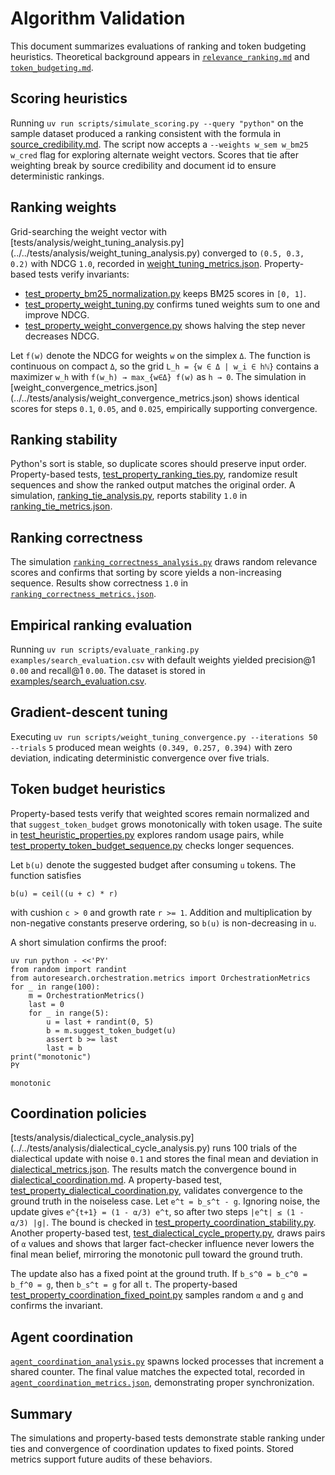 # Algorithm Validation

This document summarizes evaluations of ranking and token budgeting
heuristics. Theoretical background appears in
[`relevance_ranking.md`](relevance_ranking.md) and
[`token_budgeting.md`](token_budgeting.md).

## Scoring heuristics

Running `uv run scripts/simulate_scoring.py --query "python"` on the
sample dataset produced a ranking consistent with the formula in
[source_credibility.md](source_credibility.md). The script now accepts a
`--weights w_sem w_bm25 w_cred` flag for exploring alternate weight
vectors. Scores that tie after weighting break by source credibility and
document id to ensure deterministic rankings.

## Ranking weights

Grid-searching the weight vector with
[tests/analysis/weight_tuning_analysis.py]
(../../tests/analysis/weight_tuning_analysis.py) converged to `(0.5, 0.3, 0.2)`
with NDCG `1.0`, recorded in
[weight_tuning_metrics.json](../../tests/analysis/weight_tuning_metrics.json).
Property-based tests verify invariants:

- [test_property_bm25_normalization.py][tpbn] keeps BM25 scores in `[0, 1]`.
- [test_property_weight_tuning.py][tpwt] confirms tuned weights sum to one
  and improve NDCG.
- [test_property_weight_convergence.py][tpwc] shows halving the step never
  decreases NDCG.

Let `f(w)` denote the NDCG for weights `w` on the simplex `Δ`. The function is
continuous on compact `Δ`, so the grid `L_h = {w ∈ Δ | w_i ∈ hℕ}` contains a
maximizer `w_h` with `f(w_h) → max_{w∈Δ} f(w)` as `h → 0`. The simulation in
[weight_convergence_metrics.json]
(../../tests/analysis/weight_convergence_metrics.json) shows identical scores
for steps `0.1`, `0.05`, and `0.025`, empirically supporting convergence.

## Ranking stability

Python's sort is stable, so duplicate scores should preserve input order.
Property-based tests, [test_property_ranking_ties.py][tprt], randomize result
sequences and show the ranked output matches the original order. A simulation,
[ranking_tie_analysis.py](../../tests/analysis/ranking_tie_analysis.py), reports
stability `1.0` in
[ranking_tie_metrics.json](../../tests/analysis/ranking_tie_metrics.json).

## Ranking correctness

The simulation [`ranking_correctness_analysis.py`][rca] draws random relevance
scores and confirms that sorting by score yields a non-increasing sequence.
Results show correctness `1.0` in [`ranking_correctness_metrics.json`][rcm].

## Empirical ranking evaluation

Running `uv run scripts/evaluate_ranking.py examples/search_evaluation.csv`
with default weights yielded precision@1 `0.00` and recall@1 `0.00`. The
dataset is stored in
[examples/search_evaluation.csv](../../examples/search_evaluation.csv).

## Gradient-descent tuning

Executing `uv run scripts/weight_tuning_convergence.py --iterations 50 --trials`
`5` produced mean weights `(0.349, 0.257, 0.394)` with zero deviation,
indicating deterministic convergence over five trials.

## Token budget heuristics

Property-based tests verify that weighted scores remain normalized and
that `suggest_token_budget` grows monotonically with token usage. The
suite in [test_heuristic_properties.py][thp] explores random usage
pairs, while [test_property_token_budget_sequence.py][tbseq] checks
longer sequences.

Let `b(u)` denote the suggested budget after consuming `u` tokens. The
function satisfies

```
b(u) = ceil((u + c) * r)
```

with cushion `c > 0` and growth rate `r >= 1`. Addition and
multiplication by non-negative constants preserve ordering, so `b(u)` is
non-decreasing in `u`.

A short simulation confirms the proof:

```
uv run python - <<'PY'
from random import randint
from autoresearch.orchestration.metrics import OrchestrationMetrics
for _ in range(100):
    m = OrchestrationMetrics()
    last = 0
    for _ in range(5):
        u = last + randint(0, 5)
        b = m.suggest_token_budget(u)
        assert b >= last
        last = b
print("monotonic")
PY
```

```
monotonic
```

[thp]: ../../tests/unit/test_heuristic_properties.py
[tbseq]: ../../tests/unit/test_property_token_budget_sequence.py
[tpbn]: ../../tests/unit/test_property_bm25_normalization.py
[tpwt]: ../../tests/unit/test_property_weight_tuning.py
[rca]: ../../tests/analysis/ranking_correctness_analysis.py
[rcm]: ../../tests/analysis/ranking_correctness_metrics.json

## Coordination policies

[tests/analysis/dialectical_cycle_analysis.py]
(../../tests/analysis/dialectical_cycle_analysis.py) runs 100 trials of the
dialectical update with noise `0.1` and stores the final mean and deviation
in
[dialectical_metrics.json](../../tests/analysis/dialectical_metrics.json).
The results match the convergence bound in
[dialectical_coordination.md](dialectical_coordination.md). A property-based
test, [test_property_dialectical_coordination.py][tpdc], validates
convergence to the ground truth in the noiseless case. Let `e^t = b_s^t - g`.
Ignoring noise, the update gives `e^{t+1} = (1 - α/3) e^t`, so after two steps
`|e^t| ≤ (1 - α/3) |g|`. The bound is checked in
[test_property_coordination_stability.py][tpcs]. Another property-based
test, [test_dialectical_cycle_property.py][tdcp], draws pairs of `α` values and
shows that larger fact-checker influence never lowers the final mean belief,
mirroring the monotonic pull toward the ground truth.

The update also has a fixed point at the ground truth. If
`b_s^0 = b_c^0 = b_f^0 = g`, then `b_s^t = g` for all `t`. The property-based
[test_property_coordination_fixed_point.py][tpcfp] samples random `α` and `g`
and confirms the invariant.

[tpdc]: ../../tests/unit/test_property_dialectical_coordination.py
[tpwc]: ../../tests/unit/test_property_weight_convergence.py
[tpcs]: ../../tests/unit/test_property_coordination_stability.py
[tprt]: ../../tests/unit/test_property_ranking_ties.py
[tpcfp]: ../../tests/unit/test_property_coordination_fixed_point.py
[aca]: ../../tests/analysis/agent_coordination_analysis.py
[acm]: ../../tests/analysis/agent_coordination_metrics.json
[tdcp]: ../../tests/analysis/test_dialectical_cycle_property.py

## Agent coordination

[`agent_coordination_analysis.py`][aca] spawns locked processes that increment a
shared counter. The final value matches the expected total, recorded in
[`agent_coordination_metrics.json`][acm], demonstrating proper synchronization.

## Summary

The simulations and property-based tests demonstrate stable ranking under
ties and convergence of coordination updates to fixed points. Stored metrics
support future audits of these behaviors.
